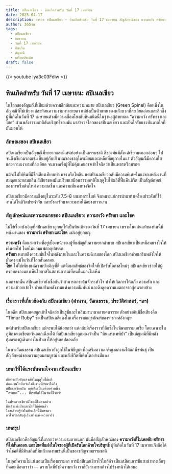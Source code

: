 ```yaml
---
title: สปิเนลเขียว - หินเกิดสำหรับ วันที่ 17 เมษายน
date: 2025-04-17
description: สำรวจ สปิเนลเขียว - หินเกิดสำหรับ วันที่ 17 เมษายน สัญลักษณ์ของ ความหวัง ศรัทธา และโชค มาเรียนรู้ความหมายลึกซึ้งของหินพิเศษนี้
author: 365วัน
tags:
  - สปิเนลเขียว
  - เมษายน
  - วันที่ 17 เมษายน
  - หินเกิด
  - อัญมณี
  - เครื่องประดับ
draft: false
---
```


{{< youtube lya3c03Fdiw >}}

## หินเกิดสำหรับ วันที่ 17 เมษายน: สปิเนลเขียว

ในโลกของอัญมณีที่เปี่ยมด้วยความลึกลับและความหมาย สปิเนลเขียว (Green Spinel) คือหนึ่งในอัญมณีที่ไม่เพียงแต่สะท้อนความงามทางสายตา แต่ยังเป็นตัวแทนของพลังบวกที่ละเอียดอ่อนและลึกซึ้ง ผู้ที่เกิดในวันที่ 17 เมษายนต่างมีความเชื่อมโยงกับหินชนิดนี้ในฐานะผู้ถ่ายทอด “ความหวัง ศรัทธา และโชค” ผ่านพลังธรรมชาติอันบริสุทธิ์ของมัน มาสำรวจโลกของสปิเนลเขียว และเปิดใจรับแรงบันดาลใจที่มันมอบให้

### ลักษณะของ สปิเนลเขียว

สปิเนลเขียวเป็นอัญมณีที่หายากและมีเสน่ห์อย่างเป็นธรรมชาติ สีของมันมีตั้งแต่เขียวมะกอกอ่อนๆ ไปจนถึงเขียวมรกตเข้ม ขึ้นอยู่กับปริมาณของธาตุโครเมียมและเหล็กที่อยู่ภายในแร่ ตัวอัญมณีมีความใสและความเงางามที่ละเอียด จนบางครั้งผู้ที่ไม่คุ้นเคยอาจเข้าใจผิดว่าเป็นเพชรหรือมรกต

แม้จะไม่ใช่หินที่มีชื่อเสียงเทียบเท่าเพชรหรือไพลิน แต่สปิเนลเขียวกลับมีความพิเศษในแง่ของพลังงานที่สมดุลและกลมกลืน สีเขียวของมันเปรียบเสมือนธรรมชาติในฤดูใบไม้ผลิที่ฟื้นคืนชีวิต เป็นสัญลักษณ์ของการเริ่มต้นใหม่ ความสดชื่น และความมั่นคงทางจิตใจ

สปิเนลเขียวมีความแข็งอยู่ในระดับ 7.5–8 บนมาตราโมห์ จึงเหมาะแก่การนำมาทำเครื่องประดับที่ใช้งานได้ในชีวิตประจำวัน และยังคงรักษาความงามได้อย่างยาวนาน

### สัญลักษณ์และความหมายของ สปิเนลเขียว: ความหวัง ศรัทธา และโชค

ไม่ใช่เรื่องบังเอิญที่สปิเนลเขียวถูกยกให้เป็นหินเกิดของวันที่ 17 เมษายน เพราะในแก่นแท้ของหินนี้มีพลังงานของ **ความหวัง ศรัทธา และโชค** แฝงอยู่ทุกอณู

**ความหวัง** คือแสงสว่างที่อยู่เบื้องหน้าของผู้ที่เผชิญกับความยากลำบาก สปิเนลเขียวเป็นเหมือนแรงใจให้เดินต่อไป โดยไม่ยอมแพ้ต่ออุปสรรค  
**ศรัทธา** หมายถึงความมั่นใจในพลังภายในและในความดีงามของโลก สปิเนลเขียวช่วยเสริมพลังใจให้มั่นคง แม้ในวันที่โลกสั่นคลอน  
**โชค** ไม่ใช่เพียงแค่ความบังเอิญที่ดี แต่คือผลลัพธ์ของจิตใจที่เปิดรับโอกาสใหม่ๆ สปิเนลเขียวช่วยให้ผู้ครอบครองมองเห็นโอกาสในสถานการณ์ที่คนอื่นมองไม่เห็น

นอกจากนั้น สปิเนลเขียวยังเชื่อกันว่าสามารถกระตุ้นจักระหัวใจ ทำให้เกิดการให้อภัย ความรัก และความเข้าอกเข้าใจ ช่วยเสริมพลังงานแห่งความสัมพันธ์ และดึงดูดความเมตตาจากผู้คนรอบข้าง

### เรื่องราวที่เกี่ยวข้องกับ สปิเนลเขียว (ตำนาน, วัฒนธรรม, ประวัติศาสตร์, ฯลฯ)

ในอดีต สปิเนลเคยถูกเข้าใจผิดว่าเป็นรูบีและไพลินมานานหลายศตวรรษ ตัวอย่างอันมีชื่อเสียงคือ “Timur Ruby” ซึ่งเป็นสปิเนลสีแดงในเครื่องราชกกุธภัณฑ์ของราชวงศ์อังกฤษ

แต่สำหรับสปิเนลเขียว แม้จะพบได้น้อยกว่า แต่กลับมีเรื่องราวที่ลึกซึ้งในวัฒนธรรมเอเชีย โดยเฉพาะในภูมิภาคเอเชียตะวันออกเฉียงใต้ ที่สปิเนลเขียวถูกมองว่าเป็น “หินแห่งเทพีป่า” เป็นอัญมณีที่มีพลังคุ้มครองผู้เดินทางในป่าเขาให้อยู่รอดปลอดภัย

ในบางวัฒนธรรม สปิเนลเขียวยังถูกใช้ในพิธีบูชาเพื่อเสริมความเจริญงอกงามให้แก่พืชพันธุ์ เป็นสัญลักษณ์ของความอุดมสมบูรณ์ และพลังชีวิตที่เติบโตอย่างมั่นคง

### บทกวีที่ได้แรงบันดาลใจจาก สปิเนลเขียว

```
เขียวระยับดังแสงเช้าในฤดูใบไม้ผลิ  
ส่องผ่านใจที่หวังถึงสิ่งงามที่ยังมาไม่ถึง  
สปิเนลเงียบงัน แต่เต็มเปี่ยมด้วยคำหนึ่ง  
“ศรัทธา”... ที่เรายึดไว้ในวันที่ใจพร่า

ในประกายเขียวมีโชคที่ไม่อวดอ้าง  
มีพลังแห่งป่าและน้ำที่ไม่อ่อนล้า  
ใครเล่าจะรู้ว่าในหินเล็กนี้มีมรรคา  
พาใจเรากลับสู่เส้นทางแห่งความจริง
```

### บทสรุป

สปิเนลเขียวคืออัญมณีที่มากกว่าความงามภายนอก มันคือสัญลักษณ์ของ **ความหวังที่ไม่เคยดับ ศรัทธาที่ไม่สั่นคลอน และโชคที่แฝงในใจของผู้ที่เปิดรับโลกด้วยใจบริสุทธิ์** ผู้ที่เกิดในวันที่ 17 เมษายนจึงถือได้ว่าโชคดีที่มีหินเกิดที่มีพลังงดงามเช่นนี้เป็นของขวัญจากธรรมชาติ

ในยุคที่ความไม่แน่นอนเป็นเรื่องธรรมดา การมีสปิเนลเขียวไว้ใกล้ตัว เป็นเสมือนการมีแสงนำทางเล็กๆ ที่คอยเตือนเราว่า — ตราบใดที่ยังมีความหวัง เราก็ยังสามารถก้าวไปข้างหน้าได้เสมอ
